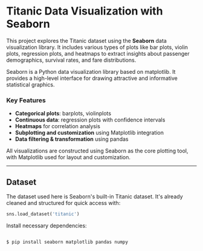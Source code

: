 # Titanic Data Visualization with Seaborn

This project explores the Titanic dataset using the **Seaborn** data visualization library. It includes various types of plots like bar plots, violin plots, regression plots, and heatmaps to extract insights about passenger demographics, survival rates, and fare distributions.

Seaborn is a Python data visualization library based on matplotlib. It provides a high-level interface for drawing attractive and informative statistical graphics.

### Key Features
- **Categorical plots**: barplots, violinplots
- **Continuous data**: regression plots with confidence intervals
- **Heatmaps** for correlation analysis
- **Subplotting and customization** using Matplotlib integration
- **Data filtering & transformation** using pandas

All visualizations are constructed using Seaborn as the core plotting tool, with Matplotlib used for layout and customization.

---

## Dataset
The dataset used here is Seaborn's built-in Titanic dataset. It's already cleaned and structured for quick access with:
```python
sns.load_dataset('titanic')
```

Install necessary dependencies:

```python

$ pip install seaborn matplotlib pandas numpy
```
